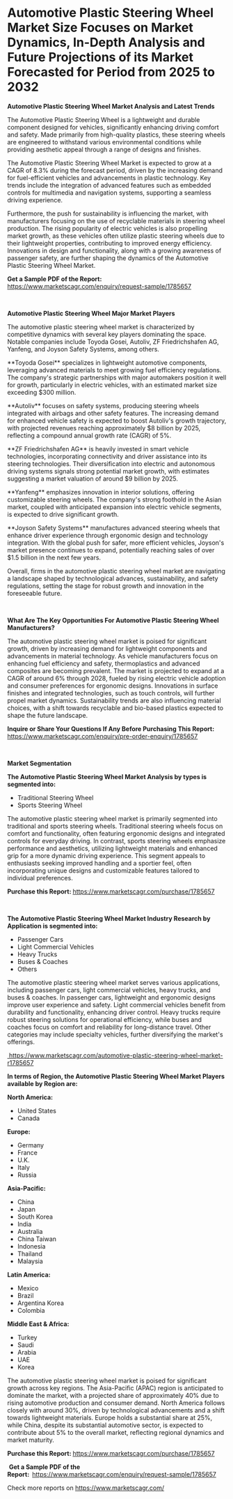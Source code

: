 <p><h1>Automotive Plastic Steering Wheel Market Size Focuses on Market Dynamics, In-Depth Analysis and Future Projections of its Market Forecasted for Period from 2025 to 2032</h1></p><p><strong>Automotive Plastic Steering Wheel Market Analysis and Latest Trends</strong></p>
<p><p>The Automotive Plastic Steering Wheel is a lightweight and durable component designed for vehicles, significantly enhancing driving comfort and safety. Made primarily from high-quality plastics, these steering wheels are engineered to withstand various environmental conditions while providing aesthetic appeal through a range of designs and finishes. </p><p>The Automotive Plastic Steering Wheel Market is expected to grow at a CAGR of 8.3% during the forecast period, driven by the increasing demand for fuel-efficient vehicles and advancements in plastic technology. Key trends include the integration of advanced features such as embedded controls for multimedia and navigation systems, supporting a seamless driving experience. </p><p>Furthermore, the push for sustainability is influencing the market, with manufacturers focusing on the use of recyclable materials in steering wheel production. The rising popularity of electric vehicles is also propelling market growth, as these vehicles often utilize plastic steering wheels due to their lightweight properties, contributing to improved energy efficiency. Innovations in design and functionality, along with a growing awareness of passenger safety, are further shaping the dynamics of the Automotive Plastic Steering Wheel Market.</p></p>
<p><strong>Get a Sample PDF of the Report:&nbsp;</strong> <a href="https://www.marketscagr.com/enquiry/request-sample/1785657?utm_campaign=2465&utm_medium=2&utm_source=Github&utm_content=ia&utm_term=25032025&utm_id=automotive-plastic-steering-wheel">https://www.marketscagr.com/enquiry/request-sample/1785657</a></p>
<p>&nbsp;</p>
<p><strong>Automotive Plastic Steering Wheel Major Market Players</strong></p>
<p><p>The automotive plastic steering wheel market is characterized by competitive dynamics with several key players dominating the space. Notable companies include Toyoda Gosei, Autoliv, ZF Friedrichshafen AG, Yanfeng, and Joyson Safety Systems, among others.</p><p>**Toyoda Gosei** specializes in lightweight automotive components, leveraging advanced materials to meet growing fuel efficiency regulations. The company's strategic partnerships with major automakers position it well for growth, particularly in electric vehicles, with an estimated market size exceeding $300 million.</p><p>**Autoliv** focuses on safety systems, producing steering wheels integrated with airbags and other safety features. The increasing demand for enhanced vehicle safety is expected to boost Autoliv's growth trajectory, with projected revenues reaching approximately $8 billion by 2025, reflecting a compound annual growth rate (CAGR) of 5%.</p><p>**ZF Friedrichshafen AG** is heavily invested in smart vehicle technologies, incorporating connectivity and driver assistance into its steering technologies. Their diversification into electric and autonomous driving systems signals strong potential market growth, with estimates suggesting a market valuation of around $9 billion by 2025.</p><p>**Yanfeng** emphasizes innovation in interior solutions, offering customizable steering wheels. The company's strong foothold in the Asian market, coupled with anticipated expansion into electric vehicle segments, is expected to drive significant growth.</p><p>**Joyson Safety Systems** manufactures advanced steering wheels that enhance driver experience through ergonomic design and technology integration. With the global push for safer, more efficient vehicles, Joyson's market presence continues to expand, potentially reaching sales of over $1.5 billion in the next few years.</p><p>Overall, firms in the automotive plastic steering wheel market are navigating a landscape shaped by technological advances, sustainability, and safety regulations, setting the stage for robust growth and innovation in the foreseeable future.</p></p>
<p>&nbsp;</p>
<p><strong>What Are The Key Opportunities For Automotive Plastic Steering Wheel Manufacturers?</strong></p>
<p><p>The automotive plastic steering wheel market is poised for significant growth, driven by increasing demand for lightweight components and advancements in material technology. As vehicle manufacturers focus on enhancing fuel efficiency and safety, thermoplastics and advanced composites are becoming prevalent. The market is projected to expand at a CAGR of around 6% through 2028, fueled by rising electric vehicle adoption and consumer preferences for ergonomic designs. Innovations in surface finishes and integrated technologies, such as touch controls, will further propel market dynamics. Sustainability trends are also influencing material choices, with a shift towards recyclable and bio-based plastics expected to shape the future landscape.</p></p>
<p><strong>Inquire or Share Your Questions If Any Before Purchasing This Report:</strong> <a href="https://www.marketscagr.com/enquiry/pre-order-enquiry/1785657?utm_campaign=2465&utm_medium=2&utm_source=Github&utm_content=ia&utm_term=25032025&utm_id=automotive-plastic-steering-wheel">https://www.marketscagr.com/enquiry/pre-order-enquiry/1785657</a></p>
<p>&nbsp;</p>
<p><strong>Market Segmentation</strong></p>
<p><strong>The Automotive Plastic Steering Wheel Market Analysis by types is segmented into:</strong></p>
<p><ul><li>Traditional Steering Wheel</li><li>Sports Steering Wheel</li></ul></p>
<p><p>The automotive plastic steering wheel market is primarily segmented into traditional and sports steering wheels. Traditional steering wheels focus on comfort and functionality, often featuring ergonomic designs and integrated controls for everyday driving. In contrast, sports steering wheels emphasize performance and aesthetics, utilizing lightweight materials and enhanced grip for a more dynamic driving experience. This segment appeals to enthusiasts seeking improved handling and a sportier feel, often incorporating unique designs and customizable features tailored to individual preferences.</p></p>
<p><strong>Purchase this Report:&nbsp;</strong><a href="https://www.marketscagr.com/purchase/1785657?utm_campaign=2465&utm_medium=2&utm_source=Github&utm_content=ia&utm_term=25032025&utm_id=automotive-plastic-steering-wheel">https://www.marketscagr.com/purchase/1785657</a></p>
<p>&nbsp;</p>
<p><strong>The Automotive Plastic Steering Wheel Market Industry Research by Application is segmented into:</strong></p>
<p><ul><li>Passenger Cars</li><li>Light Commercial Vehicles</li><li>Heavy Trucks</li><li>Buses & Coaches</li><li>Others</li></ul></p>
<p><p>The automotive plastic steering wheel market serves various applications, including passenger cars, light commercial vehicles, heavy trucks, and buses & coaches. In passenger cars, lightweight and ergonomic designs improve user experience and safety. Light commercial vehicles benefit from durability and functionality, enhancing driver control. Heavy trucks require robust steering solutions for operational efficiency, while buses and coaches focus on comfort and reliability for long-distance travel. Other categories may include specialty vehicles, further diversifying the market's offerings.</p></p>
<p><a href="https://www.marketscagr.com/automotive-plastic-steering-wheel-market-r1785657?utm_campaign=2465&utm_medium=2&utm_source=Github&utm_content=ia&utm_term=25032025&utm_id=automotive-plastic-steering-wheel">&nbsp;https://www.marketscagr.com/automotive-plastic-steering-wheel-market-r1785657</a></p>
<p><strong>In terms of Region, the Automotive Plastic Steering Wheel Market Players available by Region are:</strong></p>
<p>
    <p> <strong> North America: </strong>
        <ul>
            <li>United States</li>
            <li>Canada</li>
        </ul>
        </p> 
    <p> <strong> Europe: </strong>
        <ul>
            <li>Germany</li>
            <li>France</li>
            <li>U.K.</li>
            <li>Italy</li>
            <li>Russia</li>
        </ul>
        </p> 
    <p> <strong> Asia-Pacific: </strong>
        <ul>
            <li>China</li>
            <li>Japan</li>
            <li>South Korea</li>
            <li>India</li>
            <li>Australia</li>
            <li>China Taiwan</li>
            <li>Indonesia</li>
            <li>Thailand</li>
            <li>Malaysia</li>
        </ul>
        </p> 
    <p> <strong> Latin America: </strong>
        <ul>
            <li>Mexico</li>
            <li>Brazil</li>
            <li>Argentina Korea</li>
            <li>Colombia</li>
        </ul>
        </p> 
    <p> <strong> Middle East & Africa: </strong>
        <ul>
            <li>Turkey</li>
            <li>Saudi</li>
            <li>Arabia</li>
            <li>UAE</li>
            <li>Korea</li>
        </ul>
    </p>
    </p>
<p><p>The automotive plastic steering wheel market is poised for significant growth across key regions. The Asia-Pacific (APAC) region is anticipated to dominate the market, with a projected share of approximately 40% due to rising automotive production and consumer demand. North America follows closely with around 30%, driven by technological advancements and a shift towards lightweight materials. Europe holds a substantial share at 25%, while China, despite its substantial automotive sector, is expected to contribute about 5% to the overall market, reflecting regional dynamics and market maturity.</p></p>
<p><strong>Purchase this Report: </strong><a href="https://www.marketscagr.com/purchase/1785657?utm_campaign=2465&utm_medium=2&utm_source=Github&utm_content=ia&utm_term=25032025&utm_id=automotive-plastic-steering-wheel">https://www.marketscagr.com/purchase/1785657</a></p>
<p>&nbsp;<strong>Get a Sample PDF of the Report:&nbsp;&nbsp;</strong><a href="https://www.marketscagr.com/enquiry/request-sample/1785657?utm_campaign=2465&utm_medium=2&utm_source=Github&utm_content=ia&utm_term=25032025&utm_id=automotive-plastic-steering-wheel">https://www.marketscagr.com/enquiry/request-sample/1785657</a></p>
<p><strong></strong></p>
<p>Check more reports on <a href="https://www.marketscagr.com/?utm_campaign=2465&utm_medium=2&utm_source=Github&utm_content=ia&utm_term=25032025&utm_id=automotive-plastic-steering-wheel">https://www.marketscagr.com/</a></p>